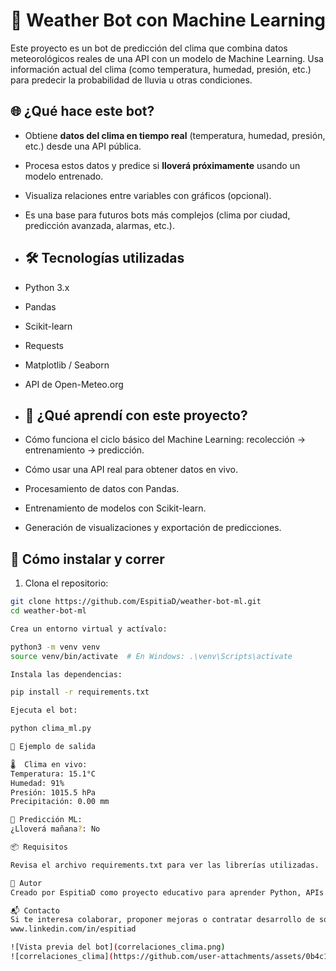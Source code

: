 # 🤖 Weather Bot con Machine Learning

Este proyecto es un bot de predicción del clima que combina datos meteorológicos reales de una API con un modelo de Machine Learning. Usa información actual del clima (como temperatura, humedad, presión, etc.) para predecir la probabilidad de lluvia u otras condiciones.

## 🌐 ¿Qué hace este bot?

- Obtiene **datos del clima en tiempo real** (temperatura, humedad, presión, etc.) desde una API pública.
- Procesa estos datos y predice si **lloverá próximamente** usando un modelo entrenado.
- Visualiza relaciones entre variables con gráficos (opcional).
- Es una base para futuros bots más complejos (clima por ciudad, predicción avanzada, alarmas, etc.).

- ## 🛠️ Tecnologías utilizadas

- Python 3.x  
- Pandas  
- Scikit-learn  
- Requests  
- Matplotlib / Seaborn  
- API de Open-Meteo.org

- ## 🧠 ¿Qué aprendí con este proyecto?

- Cómo funciona el ciclo básico del Machine Learning: recolección → entrenamiento → predicción.
- Cómo usar una API real para obtener datos en vivo.
- Procesamiento de datos con Pandas.
- Entrenamiento de modelos con Scikit-learn.
- Generación de visualizaciones y exportación de predicciones.

## 🚀 Cómo instalar y correr

1. Clona el repositorio:

```bash
git clone https://github.com/EspitiaD/weather-bot-ml.git
cd weather-bot-ml

Crea un entorno virtual y actívalo:

python3 -m venv venv
source venv/bin/activate  # En Windows: .\venv\Scripts\activate

Instala las dependencias:

pip install -r requirements.txt

Ejecuta el bot:

python clima_ml.py

🧪 Ejemplo de salida

🌡️  Clima en vivo:
Temperatura: 15.1°C
Humedad: 91%
Presión: 1015.5 hPa
Precipitación: 0.00 mm

🤖 Predicción ML:
¿Lloverá mañana?: No

📦 Requisitos

Revisa el archivo requirements.txt para ver las librerías utilizadas.

📌 Autor
Creado por EspitiaD como proyecto educativo para aprender Python, APIs y Machine Learning.

📬 Contacto
Si te interesa colaborar, proponer mejoras o contratar desarrollo de soluciones con IA:
www.linkedin.com/in/espitiad

![Vista previa del bot](correlaciones_clima.png)
![correlaciones_clima](https://github.com/user-attachments/assets/0b4c15ea-4638-4265-9762-8cd3ba3b0fff)
